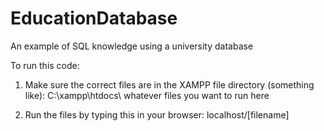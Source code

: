 # EducationDatabase
An example of SQL knowledge using a university database

To run this code:
1. Make sure the correct files are in the XAMPP file directory (something like):
C:\xampp\htdocs\ whatever files you want to run here

2. Run the files by typing this in your browser:
localhost/[filename]